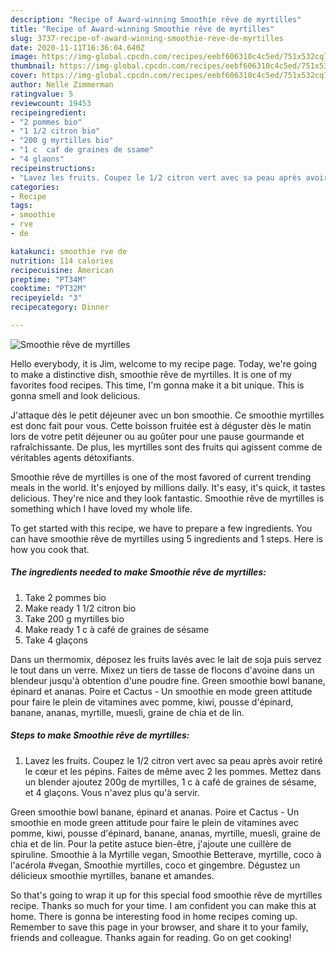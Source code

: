 ```yaml
---
description: "Recipe of Award-winning Smoothie rêve de myrtilles"
title: "Recipe of Award-winning Smoothie rêve de myrtilles"
slug: 3737-recipe-of-award-winning-smoothie-reve-de-myrtilles
date: 2020-11-11T16:36:04.640Z
image: https://img-global.cpcdn.com/recipes/eebf606310c4c5ed/751x532cq70/smoothie-reve-de-myrtilles-photo-principale-de-la-recette.jpg
thumbnail: https://img-global.cpcdn.com/recipes/eebf606310c4c5ed/751x532cq70/smoothie-reve-de-myrtilles-photo-principale-de-la-recette.jpg
cover: https://img-global.cpcdn.com/recipes/eebf606310c4c5ed/751x532cq70/smoothie-reve-de-myrtilles-photo-principale-de-la-recette.jpg
author: Nelle Zimmerman
ratingvalue: 5
reviewcount: 19453
recipeingredient:
- "2 pommes bio"
- "1 1/2 citron bio"
- "200 g myrtilles bio"
- "1 c  caf de graines de ssame"
- "4 glaons"
recipeinstructions:
- "Lavez les fruits. Coupez le 1/2 citron vert avec sa peau après avoir retiré le cœur et les pépins. Faites de même avec 2 les pommes. Mettez dans un blender ajoutez 200g de myrtilles, 1 c à café de graines de sésame, et 4 glaçons. Vous n&#39;avez plus qu&#39;à servir."
categories:
- Recipe
tags:
- smoothie
- rve
- de

katakunci: smoothie rve de 
nutrition: 114 calories
recipecuisine: American
preptime: "PT34M"
cooktime: "PT32M"
recipeyield: "3"
recipecategory: Dinner

---
```



![Smoothie rêve de myrtilles](https://img-global.cpcdn.com/recipes/eebf606310c4c5ed/751x532cq70/smoothie-reve-de-myrtilles-photo-principale-de-la-recette.jpg)

Hello everybody, it is Jim, welcome to my recipe page. Today, we're going to make a distinctive dish, smoothie rêve de myrtilles. It is one of my favorites food recipes. This time, I'm gonna make it a bit unique. This is gonna smell and look delicious.

J&#39;attaque dès le petit déjeuner avec un bon smoothie. Ce smoothie myrtilles est donc fait pour vous. Cette boisson fruitée est à déguster dès le matin lors de votre petit déjeuner ou au goûter pour une pause gourmande et rafraîchissante. De plus, les myrtilles sont des fruits qui agissent comme de véritables agents détoxifiants.

Smoothie rêve de myrtilles is one of the most favored of current trending meals in the world. It's enjoyed by millions daily. It's easy, it's quick, it tastes delicious. They're nice and they look fantastic. Smoothie rêve de myrtilles is something which I have loved my whole life.


To get started with this recipe, we have to prepare a few ingredients. You can have smoothie rêve de myrtilles using 5 ingredients and 1 steps. Here is how you cook that.

<!--inarticleads1-->

##### The ingredients needed to make Smoothie rêve de myrtilles:

1. Take 2 pommes bio
1. Make ready 1 1/2 citron bio
1. Take 200 g myrtilles bio
1. Make ready 1 c à café de graines de sésame
1. Take 4 glaçons


Dans un thermomix, déposez les fruits lavés avec le lait de soja puis servez le tout dans un verre. Mixez un tiers de tasse de flocons d&#39;avoine dans un blendeur jusqu&#39;à obtention d&#39;une poudre fine. Green smoothie bowl banane, épinard et ananas. Poire et Cactus - Un smoothie en mode green attitude pour faire le plein de vitamines avec pomme, kiwi, pousse d&#39;épinard, banane, ananas, myrtille, muesli, graine de chia et de lin. 

<!--inarticleads2-->

##### Steps to make Smoothie rêve de myrtilles:

1. Lavez les fruits. Coupez le 1/2 citron vert avec sa peau après avoir retiré le cœur et les pépins. Faites de même avec 2 les pommes. Mettez dans un blender ajoutez 200g de myrtilles, 1 c à café de graines de sésame, et 4 glaçons. Vous n&#39;avez plus qu&#39;à servir.


Green smoothie bowl banane, épinard et ananas. Poire et Cactus - Un smoothie en mode green attitude pour faire le plein de vitamines avec pomme, kiwi, pousse d&#39;épinard, banane, ananas, myrtille, muesli, graine de chia et de lin. Pour la petite astuce bien-être, j&#39;ajoute une cuillère de spiruline. Smoothie à la Myrtille vegan, Smoothie Betterave, myrtille, coco à l&#39;acérola #vegan, Smoothie myrtilles, coco et gingembre. Dégustez un délicieux smoothie myrtilles, banane et amandes. 

So that's going to wrap it up for this special food smoothie rêve de myrtilles recipe. Thanks so much for your time. I am confident you can make this at home. There is gonna be interesting food in home recipes coming up. Remember to save this page in your browser, and share it to your family, friends and colleague. Thanks again for reading. Go on get cooking!
